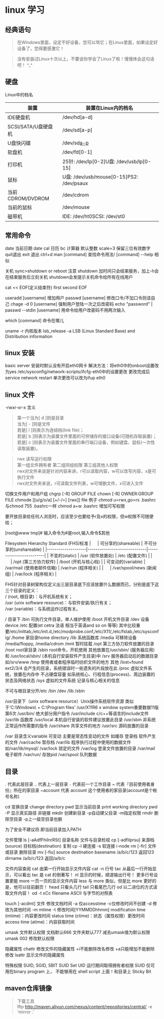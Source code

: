 # linux 学习

## 经典语句

> 在Windows里面，设定不好设备，您可以骂它；在Linux里面，如果设定好设备了，您得要感激它！

> 没有安装过Linux十次以上，不要说你学会了Linux了啦！慢慢体会这句话吧！ ^_^

## 硬盘

Linux中的档名

| 装置                | 装置在Linux内的档名                      |
|---------------------|------------------------------------------|
| IDE硬盘机           | /dev/hd[a-d]                             |
| SCSI/SATA/U盘硬盘机 | /dev/sd[a-p]                             |
| U盘快闪碟           | /dev/sd[a-p](与SATA相同)                 |
| 软盘机              | /dev/fd[0-1]                             |
| 打印机              | 25针: /dev/lp[0-2]U盘: /dev/usb/lp[0-15] |
| 鼠标                | U盘: /dev/usb/mouse[0-15]PS2: /dev/psaux |
| 当前CDROM/DVDROM    | /dev/cdrom                               |
| 当前的鼠标          | /dev/mouse                               |
| 磁带机              | IDE: /dev/ht0SCSI: /dev/st0              |

## 常用命令

date 当前日期 date
cal 日历
bc 计算器 默认整数 scale=3 保留三位有效数字 quit退出
exit 退出 ctrl+d
man [command] 查找命令用法/ [command] --help 相似

关机
sync>shutdown or reboot 注意 shutdown 加时间只会结束服务，加上-h会在结束服务后立刻关机 shutdown会发提示关机命令给所有在线用户

cat << EOF(定义结束符)
first
second
EOF

useradd [username] 增加用户
passwd [username] 修改口令/不加口令则该自己
chage -d 0 [username] 强制用户登陆一次之后改密码
echo "password" | passwd --stdin [username] 用命令给用户改密码不用两次输入

which [command] 命令在哪儿

uname -r 内核版本
lsb_release -a  LSB (Linux Standard Base) and Distribution information


## linux 安装

basic server 安装时默认没有开启eth0网卡
解决方法：将eth0中的onboot设置改为yes /etc/sysconfig/network-scripts/ifcfg-eth0中的设置更改 更改完成后 service network restart
单次更改可以改为ifup eth0

## linux 文件

-rwxr-xr-x
含义
> 第一个当为[ d ]则是目录  
当为[ - ]则是文件  
若是[ l ]则表示为连结档(link file)；  
若是[ b ]则表示为装置文件里面的可供储存的接口设备(可随机存取装置)；  
若是[ c ]则表示为装置文件里面的串行端口设备，例如键盘、鼠标(一次性读取装置)。

> rwx 读写运行权限  
> 第一组文件拥有者 第二组同组权限 第三组其他人权限  
> rwx对文件来说是针对内容来讲，r可以读取内容，w可以改写内容，x是可执行文件  
> rwx对文件夹来说，r可读取文件列表，w可增删文件，x可进入文件  

切换文件用户和用户组
chgrp [-R] GROUP FILE
chown [-R] OWNER:GROUP FILE
chmode [[u/g/o/a] [+/-/=] [rwx]] file 例子 chmod  u=rwx,go=rx  .bashrc 与chmod 755 .bashrc一样 chmod  a+w  .bashrc 增加可写权限

要开放目录给任何人浏览时，应该至少也要给予r及x的权限，但w权限不可随便给； 

[root@www tmp]# 
输入命令为#是root,输入命令$其他

Filesystem Hierarchy Standard (FHS)标准
| 　                 | 可分享的(shareable)          | 不可分享的(unshareable) |
|--------------------|------------------------------|-------------------------|
| 不变的(static)     | /usr   (软件放置处)          | /etc   (配置文件)       |
| 　                 | /opt   (第三方协力软件)      | /boot   (开机与核心档)  |
| 可变动的(variable) | /var/mail   (使用者邮件信箱) | /var/run   (程序相关)   |
| 　                 | /var/spool/news   (新闻组)   | /var/lock   (程序相关)  |

FHS针对目录树架构仅定义出三层目录底下应该放置什么数据而已，分别是底下这三个目录的定义：  
/ (root, 根目录)：与开机系统有关；  
/usr (unix software resource)：与软件安装/执行有关；  
/var (variable)：与系统运作过程有关。  

/ 目录下
/bin 可执行文件目录，单人维护使用
/boot 开机文件目录
/dev 设备device
/etc 配置(et cetra 法语 相当于英语and so on 等等) 其中比较重要/etc/inittab,/etc/init.d,/etc/modprobe.conf,/etc/X11/,/etc/fstab,/etc/sysconfig/
/home 家目录home directory 
/lib 系统函数库
/media 可移除设备 /media/floppy, /media/cdrom
/mnt 暂时挂载
/opt  第三方协力软件放置的目录
/root root家目录
/sbin root命令，开机使用 其他放置在/usr/sbin/ (服务器应用)和 /usr/local/sbin/ (本机自行安装软件产生目录)中
/srv 服务器启动后的数据目录如/srv/www
/tmp 使用者或者程序临时纺织文件的地方
其他
/lost+found ext2/3/4 会产生的目录，系统错误时一些遗失的片段放在此
/proc 虚拟文件系统，放置在内存中 不占硬盘容量 如系统核心、行程信息(process)、周边装置的状态及网络状态
/sys 虚拟的文件系统 记录与核心相关的信息

不可与根目录分开/etc /bin /dev /lib /sbin  

/usr目录下（unix software resource）Unix操作系统软件资源 类似于'C:\Windows\ + C:\Program files\'
/usr/X11R6 x window system重要数据11版第6次
/usr/bin/ 绝大部分用户指令
/usr/include c/c++等语言的include文件
/usr/lib 函数库
/usr/local 本机自行安装的软件建议放置此目录
/usr/sbin 非系统正常运作所需要的指令
/usr/share 共享文件的地方
/usr/src 源码放置的目录

/var 目录含义variable 可变动 主要是常态性变动的文件 如缓存 登录档 软件产生的文件
/var/cache 暂存档
/var/lib 程序执行过程中使用的数据文件 如/var/lib/mysql/
/var/lock 锁定的文件
/var/log 登录文件放置的目录
/var/mail 电子邮件
/var/run/ 存放pid
/var/spool 队列数据

## 目录

. 代表此层目录
.. 代表上一层目录
`-` 代表前一个工作目录
~ 代表『目前使用者身份』所在的家目录
~account 代表 account 这个使用者的家目录(account是个帐号名称)

cd 变换目录 change directory
pwd 显示当前目录 print working directory pwd -P 显示真实路径 非链接
mkdir 创建新目录 -p自动建父目录 -m指定权限
rmdir 删除空目录 -p上一级空目录也删
 
为了安全不建议将.即当前目录加入PATH

文件管理
ls [-aAdfFhilnrRSt] 目录名称 文件与目录检视 
cp [-adfilprsu] 来源档(source) 目标档(destination) 复制 cp -l 硬连接 -s 软连接 i-node
rm [-fir] 文件或目录 删除目录 
mv [-fiu] source destination
basename /a/b/c/123 返回123
dirname /a/b/c/123 返回/a/b/c

文件内容查阅
cat  由第一行开始显示文件内容  cat -n 行号 
tac  从最后一行开始显示，可以看出 tac 是 cat 的倒著写！ 
nl   显示的时候，顺道输出行号！ 更多行号设置更能
more 一页一页的显示文件内容 
less 与 more 类似，但是比 more 更好的是，他可以往前翻页！ 
head 只看头几行 
tail 只看尾巴几行 
od   以二进位的方式读取文件内容！ od -t xCc filename ASCII 与字节的对照表

 touch [-acdmt] 文件 修改文档时间 -a 仅accesstime -c仅修改时间不创建 -d 修改为其他时间 -m mtime -t 修改时间[YYMMDDhhmm]
modification time (mtime)：内容更改时间
status time (ctime)：状态（属性权限）更改时间
access time (atime)：内容获取时间

umask 文件默认权限 文档默认666 文件夹默认777 减去umask值为默认权限 umask 002 修改默认权限    

隐藏属性
chattr 修改文件的隐藏属性 +i不能删除改名修改 +a只能增加不能删除修改
lsattr 显示文件的隐藏属性

特殊权限
SUID, SGID, SBIT
SUID Set UID 运行期间取得拥有者权限
SUID 仅可用在binary program 上， 不能够用在 shell script 上面！和目录上
Sticky Bit



## maven仓库镜像

> 下载工具  
> lftp http://maven.aliyun.com/nexus/content/repositories/central/ -e 'mirror .'

